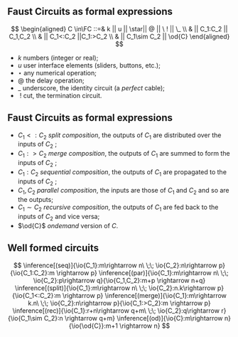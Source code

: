 ## Faust Circuits as formal expressions

$$ 
\begin{aligned}
C \in\FC ::=& k ||  u ||  \star||  @ ||  \ ! ||  \_  \\
& || C_1:C_2 || C_1,C_2 \\ 
& || C_1<:C_2 ||C_1:>C_2 \\
& || C_1\sim C_2 || \od{C}
\end{aligned} 
$$

- $k$ numbers (integer or real);
- $u$ user interface elements (sliders, buttons, etc.);
- $\star$ any numerical operation;
- $@$ the delay operation;
- $\_$ underscore, the identity circuit (a _perfect_ cable);
- $\ !$ cut, the termination circuit.

## Faust Circuits as formal expressions

- $C_1<:C_2$ _split composition_, the outputs of $C_1$ are distributed over the inputs of $C_2$ ;
- $C_1:>C_2$ _merge composition_, the outputs of $C_1$ are summed to form the inputs of $C_2$ ;
- $C_1:C_2$ _sequential composition_, the outputs of $C_1$ are propagated to the inputs of $C_2$ ;
- $C_1,C_2$ _parallel composition_, the inputs are those of $C_1$ and $C_2$ and so are the outputs;
- $C_1\sim C_2$ _recursive composition_, the outputs of $C_1$ are fed back to the inputs of $C_2$ and vice versa;
- $\od{C}$ _ondemand_ version of $C$.

## Well formed circuits

$$
\inference[(seq)]{\io{C_1}:m\rightarrow n\ \;\; \io{C_2}:n\rightarrow p}{\io{C_1:C_2}:m \rightarrow p} 
\inference[(par)]{\io{C_1}:m\rightarrow n\ \;\; \io{C_2}:p\rightarrow q}{\io{C_1,C_2}:m+p \rightarrow n+q} 
\inference[(split)]{\io{C_1}:m\rightarrow n\ \;\; \io{C_2}:n.k\rightarrow p}{\io{C_1<:C_2}:m \rightarrow p} 
\inference[(merge)]{\io{C_1}:m\rightarrow k.n\ \;\; \io{C_2}:n\rightarrow p}{\io{C_1:>C_2}:m \rightarrow p} 
\inference[(rec)]{\io{C_1}:r+n\rightarrow q+m\ \;\; \io{C_2}:q\rightarrow r}{\io{C_1\sim C_2}:n \rightarrow q+m} 
\inference[(od)]{\io{C}:m\rightarrow n}{\io{\od{C}}:m+1 \rightarrow n} 
$$ 
